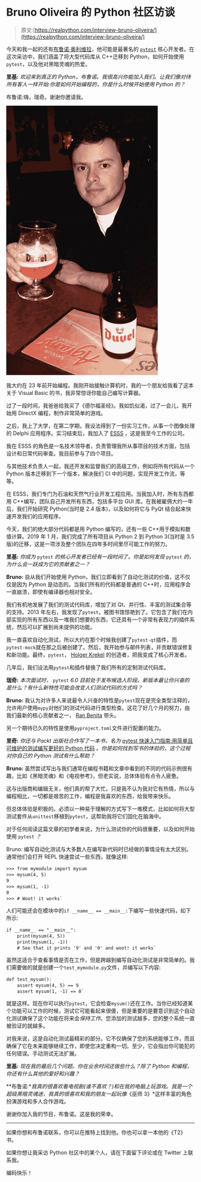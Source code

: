 # Bruno Oliveira 的 Python 社区访谈

> 原文:[https://realpython.com/interview-bruno-oliveira/](https://realpython.com/interview-bruno-oliveira/)

今天和我一起的还有[布鲁诺·奥利维拉](https://twitter.com/nicoddemus)，他可能是最著名的 [`pytest`](https://docs.pytest.org/en/latest/) 核心开发者。在这次采访中，我们涵盖了将大型代码库从 C++迁移到 Python，如何开始使用`pytest`，以及他对黑暗灵魂的热爱。

**里基:** *欢迎来到真正的 Python，布鲁诺。我很高兴你能加入我们。让我们像对待所有客人一样开始:你是如何开始编程的，你是什么时候开始使用 Python 的？*

布鲁诺:嗨，瑞奇。谢谢你邀请我。

![Bruno Oliveira](img/14d941f714d6b94e4728bb1276532b0c.png)

我大约在 23 年前开始编程。我刚开始接触计算机时，我的一个朋友给我看了这本关于 Visual Basic 的书，我非常惊讶你能自己编写计算器。

过了一段时间，我爸爸给我买了《德尔福圣经》。我如饥似渴，过了一会儿，我开始用 DirectX 编程，制作非常简单的游戏。

之后，我上了大学，在第二学期，我设法得到了一份实习工作，从事一个图像处理的 Delphi 应用程序。实习结束后，我加入了 [ESSS](https://www.esss.co/en/) ，这是我至今工作的公司。

我在 ESSS 的角色是一名技术领导者，负责管理我所从事项目的技术方面，包括设计和日常代码审查。我目前参与了四个项目。

与其他技术负责人一起，我还开发和监督我们的高级工作，例如将所有代码从一个 Python 版本迁移到下一个版本，解决我们 CI 中的问题，实现开发工作流，等等。

在 ESSS，我们专门为石油和天然气行业开发工程应用。当我加入时，所有东西都用 C++编写，团队自己开发所有东西，包括多平台 GUI 库。在我被雇佣大约一年后，我们开始研究 Python(当时是 2.4 版本)，以及如何将它与 PyQt 结合起来快速开发我们的应用程序。

今天，我们的绝大部分代码都是用 Python 编写的，还有一些 C++用于模拟和数值计算。2019 年 1 月，我们完成了所有项目从 Python 2 到 Python 3(当时是 3.5 版)的迁移，这是一项涉及整个团队在四年多时间里尽可能工作的努力。

**里基:** *你成为* `pytest` *的核心开发者已经有一段时间了。你是如何发现* `pytest` *的，为什么会一跃成为它的贡献者之一？*

**Bruno:** 自从我们开始使用 Python，我们立即看到了自动化测试的价值，这不仅仅是因为 Python 是动态的。当我们所有的代码都是普通的 C++时，应用程序会一直崩溃，即使有编译器也相对安全。

我们有机地发展了我们的测试代码库，增加了对 Qt、并行性、丰富的测试集合等的支持。2013 年左右，我发现了`pytest`，被图书馆惊艳到了。它包含了我们在内部实现的所有东西以及一堆我们想要的东西，它还具有一个非常有表现力的插件系统，然后可以扩展到尚未提供的功能。

我一直喜欢自动化测试，所以大约在那个时候我创建了`pytest-qt`插件，而`pytest-mock`就在那之后被创建了。然后，我开始参与邮件列表，并贡献错误修复和新功能。最终，`pytest`， [Holger Krekel](https://twitter.com/hpk42) 的创造者，把我变成了核心开发者。

几年后，我们设法用`pytest`和插件替换了我们所有的定制测试代码库。

**瑞奇:** *本次面试时，* `pytest` *6.0 目前处于发布候选人阶段。新版本最让你兴奋的是什么？有什么新特性可能会改变人们测试代码的方式吗？*

**Bruno:** 我认为对许多人来说最令人兴奋的特性是`pytest`现在是完全类型注释的，允许用户使用`mypy`对他们的测试代码进行类型检查。这花了好几个月的努力，由我们最新的核心贡献者之一， [Ran Benita](https://github.com/bluetech) 带头。

另一个期待已久的特性是使用`pyproject.toml`文件进行配置的能力。

**里奇:** *你还与 Packt 出版社合作写了一本书，名为* [pytest 快速入门指南:用简单且可维护的测试编写更好的 Python 代码](https://realpython.com/asins/1789347564/) *。你是如何找到写书的体验的，这个过程对你自己的 Python 测试有什么帮助？*

**Bruno:** 虽然尝试写出与我们通常在编程书籍和文章中看到的不同的代码示例很有趣，比如《黑暗灵魂》和《电视参考》，但老实说，总体体验有点令人疲惫。

这与出版商和编辑无关，他们真的帮了大忙。只是我不认为我对它有热情，所以与编程相比，一切都是艰苦的工作，编程是我喜欢的东西，给我带来快乐。

但总体体验是积极的。必须以一种易于理解的方式写下一堆模式，比如如何将大型测试套件从`unittest`移植到`pytest`，这帮助我将它们固化在脑海中。

对于任何阅读这篇文章的初学者来说，为什么测试你的代码很重要，以及如何开始使用 `pytest` *？*

Bruno: 编写自动化测试与大多数人在编写新代码时已经做的事情没有太大区别。通常他们会打开 REPL 快速尝试一些东西，就像这样:

>>>

```
>>> from mymodule import mysum
>>> mysum(4, 5)
9
>>> mysum(1, -1)
0
>>> # Woot! it works` 
```

人们可能还会在模块中的`if __name__ == __main__:`下编写一些快速代码，如下所示:

```
if __name__ == "__main__":
    print(mysum(4, 5))
    print(mysum(1, -1))
    # See that it prints '9' and '0' and woot! it works` 
```

虽然这适合于查看事情是否在工作，但是跨越到编写自动化测试是非常简单的。我们需要做的就是创建一个`test_mymodule.py`文件，并编写以下内容:

```
def test_mysum():
    assert mysum(4, 5) == 9
    assert mysum(1, -1) == 0` 
```

就是这样。现在你可以执行`pytest`，它会检查`mysum()`还在工作。当你已经知道某个功能可以工作的时候，测试它可能看起来很傻，但是重要的是要意识到这个自动化测试确保了这个功能在将来会*保持工作*。您添加的测试越多，您的整个系统一直被验证的就越多。

对我来说，这是自动化测试最精彩的部分。它不仅确保了您的系统能够工作，而且确保了它在未来能够继续工作，即使您决定重构一切。至少，它会指出你可能犯的任何错误。手动测试无法扩展。

**里基:** *现在我的最后几个问题。你在业余时间还做些什么？除了 Python 和编程，你还有什么其他的爱好和兴趣？*

**布鲁诺:**我真的很喜欢看电视剧(谁不喜欢？)和在我的电脑上玩游戏。我是一个超级黑暗灵魂迷，我真的很喜欢和我的朋友一起玩像*《巫师 3》*这样丰富的角色扮演游戏和多人合作游戏。

谢谢你加入我的节目，布鲁诺。这是我的荣幸。

* * *

如果你想和布鲁诺联系，你可以在推特上找到他。你也可以拿一本他的《T2》书。

如果你想让我采访 Python 社区中的某个人，请在下面留下评论或在 Twitter 上联系我。

编码快乐！